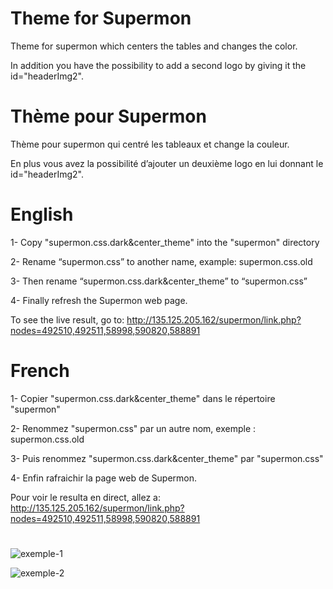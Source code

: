 # Theme for Supermon
Theme for supermon which centers the tables and changes the color.

In addition you have the possibility to add a second logo by giving it the id="headerImg2".

# Thème pour Supermon
Thème pour supermon qui centré les tableaux et change la couleur.

En plus vous avez la possibilité d’ajouter un deuxième logo en lui donnant le id="headerImg2".

# English
1- Copy "supermon.css.dark&center_theme" into the "supermon" directory

2- Rename “supermon.css” to another name, example: supermon.css.old

3- Then rename “supermon.css.dark&center_theme” to “supermon.css”

4- Finally refresh the Supermon web page.

To see the live result, go to: http://135.125.205.162/supermon/link.php?nodes=492510,492511,58998,590820,588891

# French 
1- Copier "supermon.css.dark&center_theme" dans le répertoire "supermon"

2- Renommez "supermon.css" par un autre nom, exemple : supermon.css.old

3- Puis renommez "supermon.css.dark&center_theme" par "supermon.css"

4- Enfin rafraichir la page web de Supermon.

Pour voir le resulta en direct, allez a: http://135.125.205.162/supermon/link.php?nodes=492510,492511,58998,590820,588891

# 
![exemple-1](https://github.com/CN8VX/CSS-theme-for-supermon/assets/85073545/46a95c45-eda5-4a5f-97e1-c70085f97301)

![exemple-2](https://github.com/CN8VX/CSS-theme-for-supermon/assets/85073545/1480436f-f3e1-43b9-ab70-b85d7aba1fca)
